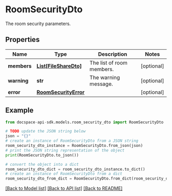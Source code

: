 # RoomSecurityDto
The room security parameters.

## Properties

Name | Type | Description | Notes
------------ | ------------- | ------------- | -------------
**members** | [**List[FileShareDto]**](FileShareDto.md) | The list of room members. | [optional] 
**warning** | **str** | The warning message. | [optional] 
**error** | [**RoomSecurityError**](RoomSecurityError.md) |  | [optional] 

## Example

```python
from docspace-api-sdk.models.room_security_dto import RoomSecurityDto

# TODO update the JSON string below
json = "{}"
# create an instance of RoomSecurityDto from a JSON string
room_security_dto_instance = RoomSecurityDto.from_json(json)
# print the JSON string representation of the object
print(RoomSecurityDto.to_json())

# convert the object into a dict
room_security_dto_dict = room_security_dto_instance.to_dict()
# create an instance of RoomSecurityDto from a dict
room_security_dto_from_dict = RoomSecurityDto.from_dict(room_security_dto_dict)
```
[[Back to Model list]](../README.md#documentation-for-models) [[Back to API list]](../README.md#documentation-for-api-endpoints) [[Back to README]](../README.md)


